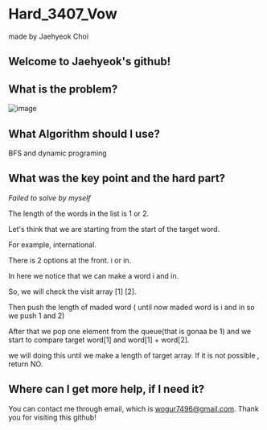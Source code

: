# Hard_3407_Vow

made by Jaehyeok Choi

## Welcome to Jaehyeok's github!

## What is the problem?

![image](https://github.com/Choi-JaeHyeok-21500749/Hard_3407_Vow/blob/main/3407_pro.PNG)

## What Algorithm should I use?

BFS and dynamic programing

## What was the key point and the hard part?

*Failed to solve by myself*

The length of the words in the list is 1 or 2.

Let's think that we are starting from the start of the target word.

For example, international.

There is 2 options at the front. i or in.

In here we notice that we can make a word i and in.

So, we will check the visit array [1] [2].

Then push the length of maded word ( until now maded word is i and in so we push 1 and 2)

After that we pop one element from the queue(that is gonaa be 1) and we start to compare target word[1] and word[1] + word[2].

we will doing this until we make a length of target array. If it is not possible , return NO.

## Where can I get more help, if I need it?

You can contact me through email, which is wogur7496@gmail.com.
Thank you for visiting this github!

